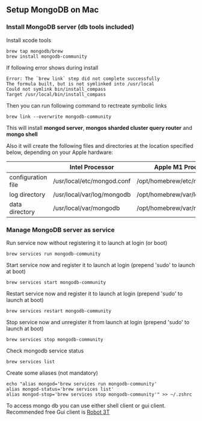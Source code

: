## Setup MongoDB on Mac

### Install MongoDB server (db tools included)

Install xcode tools

```
brew tap mongodb/brew
brew install mongodb-community
```

If following error shows during install 
```
Error: The `brew link` step did not complete successfully
The formula built, but is not symlinked into /usr/local
Could not symlink bin/install_compass
Target /usr/local/bin/install_compass
```

Then you can run following command to rectreate symbolic links
```
brew link --overwrite mongodb-community
```

This will install **mongod server**, **mongos sharded cluster query router** and **mongo shell**

Also it will create the following files and directories at the location specified below, depending on your Apple hardware:

|   | Intel Processor | Apple M1 Processor |
|-|-|-|
| configuration file | /usr/local/etc/mongod.conf | /opt/homebrew/etc/mongod.conf |
| log directory | /usr/local/var/log/mongodb | /opt/homebrew/var/log/mongodb |
| data directory | /usr/local/var/mongodb | /opt/homebrew/var/mongodb |


### Manage MongoDB server as service

Run service now without registering it to launch at login (or boot)
```
brew services run mongodb-community
```

Start service now and register it to launch at login (prepend 'sudo' to launch at boot)
```
brew services start mongodb-community
```

Restart service now and register it to launch at login (prepend 'sudo' to launch at boot)
```
brew services restart mongodb-community
```

Stop service now and unregister it from launch at login (prepend 'sudo' to launch at boot)
```
brew services stop mongodb-community
```

Check mongodb service status

```
brew services list
```

Create some aliases (not mandatory)
```
echo "alias mongod='brew services run mongodb-community'
alias mongod-status='brew services list'
alias mongod-stop='brew services stop mongodb-community'" >> ~/.zshrc
```

To access mongo db you can use either shell client or gui client.
Recommended free Gui client is [Robot 3T](https://robomongo.org/download) 







